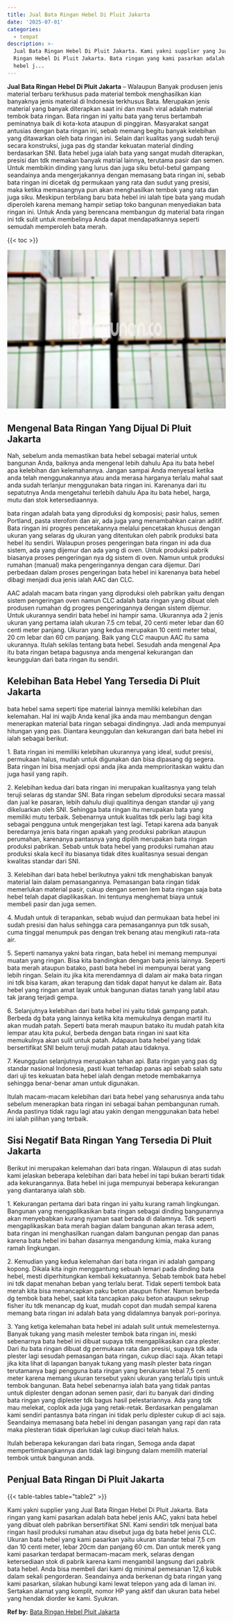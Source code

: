 ```yaml
---
title: Jual Bata Ringan Hebel Di Pluit Jakarta
date: '2025-07-01'
categories:
  - tempat
description: >-
  Jual Bata Ringan Hebel Di Pluit Jakarta. Kami yakni supplier yang Jual Bata
  Ringan Hebel Di Pluit Jakarta. Bata ringan yang kami pasarkan adalah bata
  hebel j...
---
```


**Jual Bata Ringan Hebel Di Pluit Jakarta** – Walaupun Banyak produsen jenis material terbaru terkhusus pada material tembok menghasilkan kian banyaknya jenis material di Indonesia terkhusus Bata. Merupakan jenis material yang banyak diterapkan saat ini dan masih viral adalah material tembok bata ringan. Bata ringan ini yaitu bata yang terus bertambah peminatnya baik di kota-kota ataupun di pinggiran. Masyarakat sangat antusias dengan bata ringan ini, sebab memang begitu banyak kelebihan yang ditawarkan oleh bata ringan ini. Selain dari kualitas yang sudah teruji secara konstruksi, juga pas dg standar kekuatan material dinding berdasarkan SNI. Bata hebel juga ialah bata yang sangat mudah diterapkan, presisi dan tdk memakan banyak matrial lainnya, terutama pasir dan semen. Untuk membikin dinding yang lurus dan juga siku betul-betul gampang seandainya anda mengerjakannya dengan memasang bata ringan ini, sebab bata ringan ini dicetak dg permukaan yang rata dan sudut yang presisi, maka ketika memasangnya pun akan menghasilkan tembok yang rata dan juga siku. Meskipun terbilang baru bata hebel ini ialah tipe bata yang mudah diperoleh karena memang hampir setiap toko bangunan menyediakan bata ringan ini. Untuk Anda yang berencana membangun dg material bata ringan ini tdk sulit untuk membelinya Anda dapat mendapatkannya seperti semudah memperoleh bata merah.

{{< toc >}}

![Jual Bata Ringan Hebel Di Pluit Jakarta](/images/jual-hebel-murah-39.png)

## Mengenal Bata Ringan Yang Dijual Di Pluit Jakarta

Nah, sebelum anda memastikan bata hebel sebagai material untuk bangunan Anda, baiknya anda mengenal lebih dahulu Apa itu bata hebel apa kelebihan dan kelemahannya. Jangan sampai Anda menyesal ketika anda telah menggunakannya atau anda merasa harganya terlalu mahal saat anda sudah terlanjur menggunakan bata ringan ini. Karenanya dari itu sepatutnya Anda mengetahui terlebih dahulu Apa itu bata hebel, harga, mutu dan stok ketersediaannya.

bata ringan adalah bata yang diproduksi dg komposisi; pasir halus, semen Portland, pasta sterofom dan air, ada juga yang menambahkan cairan aditif. Bata ringan ini progres pencetakannya melalui pencetakan khusus dengan ukuran yang selaras dg ukuran yang ditentukan oleh pabrik produksi bata hebel itu sendiri. Walaupun proses pengeringan bata ringan ini ada dua sistem, ada yang dijemur dan ada yang di oven. Untuk produksi pabrik biasanya proses pengeringan nya dg sistem di oven. Namun untuk produksi rumahan (manual) maka pengeringannya dengan cara dijemur. Dari perbedaan dalam proses pengeringan bata hebel ini karenanya bata hebel dibagi menjadi dua jenis ialah AAC dan CLC.

AAC adalah macam bata ringan yang diproduksi oleh pabrikan yaitu dengan sistem pengeringan oven namun CLC adalah bata ringan yang dibuat oleh produsen rumahan dg progres pengeringannya dengan sistem dijemur. Untuk ukurannya sendiri bata hebel ini hampir sama. Ukurannya ada 2 jenis ukuran yang pertama ialah ukuran 7.5 cm tebal, 20 centi meter lebar dan 60 centi meter panjang. Ukuran yang kedua merupakan 10 centi meter tebal, 20 cm lebar dan 60 cm panjang. Baik yang CLC maupun AAC itu sama ukurannya. Itulah sekilas tentang bata hebel. Sesudah anda mengenal Apa itu bata ringan betapa bagusnya anda mengenal kekurangan dan keunggulan dari bata ringan itu sendiri.

## Kelebihan Bata Hebel Yang Tersedia Di Pluit Jakarta

bata hebel sama seperti tipe material lainnya memiliki kelebihan dan kelemahan. Hal ini wajib Anda kenal jika anda mau membangun dengan menerapkan material bata ringan sebagai dindingnya. Jadi anda mempunyai hitungan yang pas. Diantara keunggulan dan kekurangan dari bata hebel ini ialah sebagai berikut.

1\. Bata ringan ini memiliki kelebihan ukurannya yang ideal, sudut presisi, permukaan halus, mudah untuk digunakan dan bisa dipasang dg segera. Bata ringan ini bisa menjadi opsi anda jika anda memprioritaskan waktu dan juga hasil yang rapih.

2\. Kelebihan kedua dari bata ringan ini merupakan kualitasnya yang telah teruji selaras dg standar SNI. Bata ringan sebelum diproduksi secara massal dan jual ke pasaran, lebih dahulu diuji qualitinya dengan standar uji yang dikeluarkan oleh SNI. Sehingga bata ringan itu merupakan bata yang memiliki mutu terbaik. Sebenarnya untuk kualitas tdk perlu lagi bagi kita sebagai pengguna untuk mengerjakan test lagi. Tetapi karena ada banyak beredarnya jenis bata ringan apakah yang produksi pabrikan ataupun perumahan, karenanya pantasnya yang dipilih merupakan bata ringan produksi pabrikan. Sebab untuk bata hebel yang produksi rumahan atau produksi skala kecil itu biasanya tidak dites kualitasnya sesuai dengan kwalitas standar dari SNI.

3\. Kelebihan dari bata hebel berikutnya yakni tdk menghabiskan banyak material lain dalam pemasangannya. Pemasangan bata ringan tidak memerlukan material pasir, cukup dengan semen lem bata ringan saja bata hebel telah dapat diaplikasikan. Ini tentunya menghemat biaya untuk membeli pasir dan juga semen.

4\. Mudah untuk di terapankan, sebab wujud dan permukaan bata hebel ini sudah presisi dan halus sehingga cara pemasangannya pun tdk susah, cuma tinggal menumpuk pas dengan trek benang atau mengikuti rata-rata air.

5\. Seperti namanya yakni bata ringan, bata hebel ini memang mempunyai muatan yang ringan. Bisa kita bandingkan dengan bata jenis lainnya. Seperti bata merah ataupun batako, pasti bata hebel ini mempunyai berat yang lebih ringan. Selain itu jika kita merendamnya di dalam air maka bata ringan ini tdk bisa karam, akan terapung dan tidak dapat hanyut ke dalam air. Bata hebel yang ringan amat layak untuk bangunan diatas tanah yang labil atau tak jarang terjadi gempa.

6\. Selanjutnya kelebihan dari bata hebel ini yaitu tidak gampang patah. Berbeda dg bata yang lainnya ketika kita memukulnya dengan martil itu akan mudah patah. Seperti bata merah maupun batako itu mudah patah kita lempar atau kita pukul, berbeda dengan bata ringan ini saat kita memukulnya akan sulit untuk patah. Adapaun bata hebel yang tidak bersertifikat SNI belum teruji mudah patah atau tidaknya.

7\. Keunggulan selanjutnya merupakan tahan api. Bata ringan yang pas dg standar nasional Indonesia, pasti kuat terhadap panas api sebab salah satu dari uji tes kekuatan bata hebel ialah dengan metode membakarnya sehingga benar-benar aman untuk digunakan.

Itulah macam-macam kelebihan dari bata hebel yang seharusnya anda tahu sebelum menerapkan bata ringan ini sebagai bahan pembangunan rumah. Anda pastinya tidak ragu lagi atau yakin dengan menggunakan bata hebel ini ialah pilihan yang terbaik.

## Sisi Negatif Bata Ringan Yang Tersedia Di Pluit Jakarta

Berikut ini merupakan kelemahan dari bata ringan. Walaupun di atas sudah kami jelaskan beberapa kelebihan dari bata hebel ini tapi bukan berarti tidak ada kekurangannya. Bata hebel ini juga mempunyai beberapa kekurangan yang diantaranya ialah sbb.

1\. Kekurangan pertama dari bata ringan ini yaitu kurang ramah lingkungan. Bangunan yang mengaplikasikan bata ringan sebagai dinding bangunannya akan menyebabkan kurang nyaman saat berada di dalamnya. Tdk seperti mengaplikasikan bata merah bagian dalam bangunan akan terasa adem, bata ringan ini menghasilkan ruangan dalam bangunan pengap dan panas karena bata hebel ini bahan dasarnya mengandung kimia, maka kurang ramah lingkungan.

2\. Kemudian yang kedua kelemahan dari bata ringan ini adalah gampang kopong. Dikala kita ingin menggantung sebuah lemari pada dinding bata hebel, mesti diperhitungkan kembali kekuatannya. Sebab tembok bata hebel ini tdk dapat menahan beban yang terlalu berat. Tidak seperti tembok bata merah kita bisa menancapkan paku beton ataupun fisher. Namun berbeda dg tembok bata hebel, saat kita tancapkan paku beton ataupun sekrup fisher itu tdk menancap dg kuat, mudah copot dan mudah sempal karena memang bata ringan ini adalah bata yang didalamnya banyak pori-porinya.

3\. Yang ketiga kelemahan bata hebel ini adalah sulit untuk memelesternya. Banyak tukang yang masih melester tembok bata ringan ini, meski sebenarnya bata hebel ini dibuat supaya tdk mengaplikasikan cara plester. Dari itu bata ringan dibuat dg permukaan rata dan presisi, supaya tdk ada plester lagi sesudah pemasangan bata ringan, cukup diaci saja. Akan tetapi jika kita lihat di lapangan banyak tukang yang masih plester bata ringan terutamanya bagi pengguna bata ringan yang berukuran tebal 7,5 centi meter karena memang ukuran tersebut yakni ukuran yang terlalu tipis untuk tembok bangunan. Bata hebel sebenarnya ialah bata yang tidak pantas untuk diplester dengan adonan semen pasir, dari itu banyak dari dinding bata ringan yang diplester tdk bagus hasil pelestariannya. Ada yang tdk mau melekat, coplok ada juga yang retak-retak. Berdasarkan pengalaman kami sendiri pantasnya bata ringan ini tidak perlu diplester cukup di aci saja. Seandainya memasang bata hebel ini dengan pasangan yang rapi dan rata maka plesteran tidak diperlukan lagi cukup diaci telah halus.

Itulah beberapa kekurangan dari bata ringan, Semoga anda dapat mempertimbangkannya dan tidak lagi bingung dalam memilih material tembok untuk bangunan anda.

## Penjual Bata Ringan Di Pluit Jakarta

{{< table-tables table="table2" >}}

Kami yakni supplier yang Jual Bata Ringan Hebel Di Pluit Jakarta. Bata ringan yang kami pasarkan adalah bata hebel jenis AAC, yakni bata hebel yang dibuat oleh pabrikan bersertifikat SNI. Kami sendiri tdk menjual bata ringan hasil produksi rumahan atau disebut juga dg bata hebel jenis CLC. Ukuran bata hebel yang kami pasarkan yaitu ukuran standar tebal 7,5 cm dan 10 centi meter, lebar 20cm dan panjang 60 cm. Dan untuk merek yang kami pasarkan terdapat bermacam-macam merk, selaras dengan ketersediaan stok di pabrik karena kami mengambil langsung dari pabrik bata hebel. Anda bisa membeli dari kami dg minimal pemesanan 12,6 kubik dalam sekali pengorderan. Seandainya anda berkenan dg bata ringan yang kami pasarkan, silakan hubungi kami lewat telepon yang ada di laman ini. Sertakan alamat yang komplit, nomor HP yang aktif dan ukuran bata hebel yang hendak diorder ke kami. Syukran.

**Ref by:** [Bata Ringan Hebel Pluit Jakarta](https://id.wikipedia.org/wiki/Bata)
